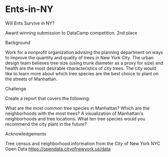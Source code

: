 # Ents-in-NY
Will Ents Survive in NY? 

Award winning submission to DataCamp competition. 2nd place 

Background

Work for a nonprofit organization advising the planning department on ways to improve the quantity and quality of trees in New York City. The urban design team believes tree size (using trunk diameter as a proxy for size) and health are the most desirable characteristics of city trees. The city would like to learn more about which tree species are the best choice to plant on the streets of Manhattan.

Challenge

Create a report that covers the following:

What are the most common tree species in Manhattan?
Which are the neighborhoods with the most trees?
A visualization of Manhattan's neighborhoods and tree locations.
What ten tree species would you recommend the city plant in the future?

Acknowledgements

Tree census and neighborhood information from the City of New York NYC Open Data https://opendata.cityofnewyork.us/data
